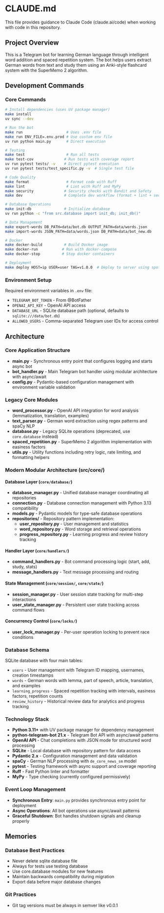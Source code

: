 # CLAUDE.md

This file provides guidance to Claude Code (claude.ai/code) when working with code in this repository.

## Project Overview

This is a Telegram bot for learning German language through intelligent word addition and spaced repetition system. The bot helps users extract German words from text and study them using an Anki-style flashcard system with the SuperMemo 2 algorithm.

## Development Commands

### Core Commands
```bash
# Install dependencies (uses UV package manager)
make install
uv sync --dev

# Run the bot
make run                    # Uses .env file
make run ENV_FILE=.env.prod # Use custom env file
uv run python main.py       # Direct execution

# Testing
make test                   # Run all tests
make test-cov              # Run tests with coverage report
uv run pytest tests/ -v    # Direct pytest execution
uv run pytest tests/test_specific.py -v  # Single test file

# Code Quality
make format                 # Format code with Ruff
make lint                   # Lint with Ruff and MyPy
make security              # Security checks with Bandit and Safety
make dev                   # Complete dev workflow (format + lint + security + test)

# Database Operations
make init-db               # Initialize database
uv run python -c "from src.database import init_db; init_db()"

# Data Management
make export-words DB_PATH=data/bot.db OUTPUT_PATH=data/words.json
make import-words JSON_PATH=data/words.json DB_PATH=data/bot_new.db

# Docker
make docker-build          # Build Docker image
make docker-run           # Run with docker-compose
make docker-stop          # Stop docker containers

# Deployment
make deploy HOST=ip USER=user TAG=v1.0.0  # Deploy to server using spot
```

### Environment Setup
Required environment variables in `.env` file:
- `TELEGRAM_BOT_TOKEN` - From @BotFather
- `OPENAI_API_KEY` - OpenAI API access
- `DATABASE_URL` - SQLite database path (optional, defaults to `sqlite:///data/bot.db`)
- `ALLOWED_USERS` - Comma-separated Telegram user IDs for access control

## Architecture

### Core Application Structure
- **main.py** - Synchronous entry point that configures logging and starts async bot
- **bot_handler.py** - Main Telegram bot handler using modular architecture with async/await
- **config.py** - Pydantic-based configuration management with environment variable validation

### Legacy Core Modules
- **word_processor.py** - OpenAI API integration for word analysis (lemmatization, translation, examples)
- **text_parser.py** - German word extraction using regex patterns and spaCy NLP
- **database.py** - Legacy SQLite operations (deprecated, use `core.database` instead)
- **spaced_repetition.py** - SuperMemo 2 algorithm implementation with easiness factors
- **utils.py** - Utility functions including retry logic, rate limiting, and formatting helpers

### Modern Modular Architecture (src/core/)

#### Database Layer (`core/database/`)
- **database_manager.py** - Unified database manager coordinating all repositories
- **connection.py** - Database connection management with Python 3.13 compatibility
- **models.py** - Pydantic models for type-safe database operations
- **repositories/** - Repository pattern implementation:
  - **user_repository.py** - User management and statistics
  - **word_repository.py** - Word storage and retrieval operations  
  - **progress_repository.py** - Learning progress and review history tracking

#### Handler Layer (`core/handlers/`)
- **command_handlers.py** - Bot command processing logic (start, add, study, stats)
- **message_handlers.py** - Text message processing and routing

#### State Management (`core/session/`, `core/state/`)
- **session_manager.py** - User session state tracking for multi-step interactions
- **user_state_manager.py** - Persistent user state tracking across command flows

#### Concurrency Control (`core/locks/`)
- **user_lock_manager.py** - Per-user operation locking to prevent race conditions

### Database Schema
SQLite database with four main tables:
- `users` - User management with Telegram ID mapping, usernames, creation timestamps
- `words` - German words with lemma, part of speech, article, translation, and examples
- `learning_progress` - Spaced repetition tracking with intervals, easiness factors, repetition counts
- `review_history` - Historical review data for analytics and progress tracking

### Technology Stack
- **Python 3.11+** with UV package manager for dependency management
- **python-telegram-bot 21.x** - Telegram Bot API with async/await patterns
- **OpenAI API** - Chat completions with JSON mode for structured word processing
- **SQLite** - Local database with repository pattern for data access
- **Pydantic 2.x** - Configuration management and data validation
- **spaCy** - German NLP processing with `de_core_news_sm` model
- **pytest** - Testing framework with async support and coverage reporting
- **Ruff** - Fast Python linter and formatter
- **MyPy** - Type checking (currently configured permissively)

### Event Loop Management
- **Synchronous Entry**: `main.py` provides synchronous entry point for deployment
- **Async Operations**: All bot operations use async/await patterns
- **Graceful Shutdown**: Bot handles shutdown signals and cleanup properly

## Memories

### Database Best Practices
- Never delete sqlite database file
- Always for tests use testing database
- Use core.database modules for new features
- Maintain backwards compatibility during migration
- Export data before major database changes

### Git Practices
- Git tag versions must be always in semver like v0.0.1